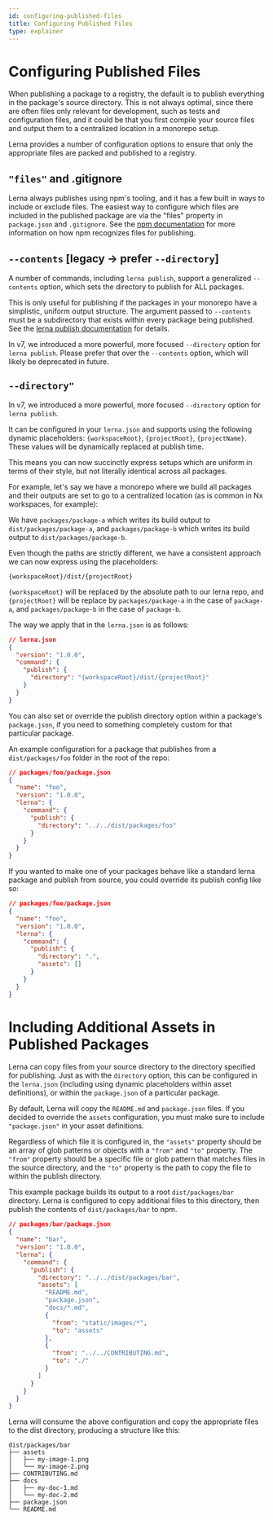 ```yaml
---
id: configuring-published-files
title: Configuring Published Files
type: explainer
---
```


# Configuring Published Files

When publishing a package to a registry, the default is to publish everything in the package's source directory. This is not always optimal, since there are often files only relevant for development, such as tests and configuration files, and it could be that you first compile your source files and output them to a centralized location in a monorepo setup.

Lerna provides a number of configuration options to ensure that only the appropriate files are packed and published to a registry.

## `"files"` and .gitignore

Lerna always publishes using npm's tooling, and it has a few built in ways to include or exclude files. The easiest way to configure which files are included in the published package are via the "files" property in `package.json` and `.gitignore`. See the [npm documentation](https://docs.npmjs.com/cli/v7/commands/npm-publish#files-included-in-package) for more information on how npm recognizes files for publishing.

## `--contents` [legacy -> prefer `--directory`]

A number of commands, including `lerna publish`, support a generalized `--contents` option, which sets the directory to publish for ALL packages.

This is only useful for publishing if the packages in your monorepo have a simplistic, uniform output structure. The argument passed to `--contents` must be a subdirectory that exists within every package being published. See the [lerna publish documentation](https://github.com/lerna/lerna/tree/main/libs/commands/publish#--contents-dir) for details.

In v7, we introduced a more powerful, more focused `--directory` option for `lerna publish`. Please prefer that over the `--contents` option, which will likely be deprecated in future.

## `--directory"`

In v7, we introduced a more powerful, more focused `--directory` option for `lerna publish`.

It can be configured in your `lerna.json` and supports using the following dynamic placeholders: `{workspaceRoot}`, `{projectRoot}`, `{projectName}`. These values will be dynamically replaced at publish time.

This means you can now succinctly express setups which are uniform in terms of their style, but not literally identical across all packages.

For example, let's say we have a monorepo where we build all packages and their outputs are set to go to a centralized location (as is common in Nx workspaces, for example):

We have `packages/package-a` which writes its build output to `dist/packages/package-a`, and `packages/package-b` which writes its build output to `dist/packages/package-b`.

Even though the paths are strictly different, we have a consistent approach we can now express using the placeholders:

`{workspaceRoot}/dist/{projectRoot}`

`{workspaceRoot}` will be replaced by the absolute path to our lerna repo, and `{projectRoot}` will be replace by `packages/package-a` in the case of `package-a`, and `packages/package-b` in the case of `package-b`.

The way we apply that in the `lerna.json` is as follows:

```json
// lerna.json
{
  "version": "1.0.0",
  "command": {
    "publish": {
      "directory": "{workspaceRoot}/dist/{projectRoot}"
    }
  }
}
```

You can also set or override the publish directory option within a package's `package.json`, if you need to something completely custom for that particular package.

An example configuration for a package that publishes from a `dist/packages/foo` folder in the root of the repo:

```json
// packages/foo/package.json
{
  "name": "foo",
  "version": "1.0.0",
  "lerna": {
    "command": {
      "publish": {
        "directory": "../../dist/packages/foo"
      }
    }
  }
}
```

If you wanted to make one of your packages behave like a standard lerna package and publish from source, you could override its publish config like so:

```json
// packages/foo/package.json
{
  "name": "foo",
  "version": "1.0.0",
  "lerna": {
    "command": {
      "publish": {
        "directory": ".",
        "assets": []
      }
    }
  }
}
```

# Including Additional Assets in Published Packages

Lerna can copy files from your source directory to the directory specified for publishing. Just as with the `directory` option, this can be configured in the `lerna.json` (including using dynamic placeholders within asset definitions), or within the `package.json` of a particular package.

By default, Lerna will copy the `README.md` and `package.json` files. If you decided to override the `assets` configuration, you must make sure to include `"package.json"` in your asset definitions.

Regardless of which file it is configured in, the `"assets"` property should be an array of glob patterns or objects with a `"from"` and `"to"` property. The `"from"` property should be a specific file or glob pattern that matches files in the source directory, and the `"to"` property is the path to copy the file to within the publish directory.

This example package builds its output to a root `dist/packages/bar` directory. Lerna is configured to copy additional files to this directory, then publish the contents of `dist/packages/bar` to npm.

```json
// packages/bar/package.json
{
  "name": "bar",
  "version": "1.0.0",
  "lerna": {
    "command": {
      "publish": {
        "directory": "../../dist/packages/bar",
        "assets": [
          "README.md",
          "package.json",
          "docs/*.md",
          {
            "from": "static/images/*",
            "to": "assets"
          },
          {
            "from": "../../CONTRIBUTING.md",
            "to": "./"
          }
        ]
      }
    }
  }
}
```

Lerna will consume the above configuration and copy the appropriate files to the dist directory, producing a structure like this:

```
dist/packages/bar
├── assets
│   ├── my-image-1.png
│   └── my-image-2.png
├── CONTRIBUTING.md
├── docs
│   ├── my-doc-1.md
│   └── my-doc-2.md
├── package.json
└── README.md
```
